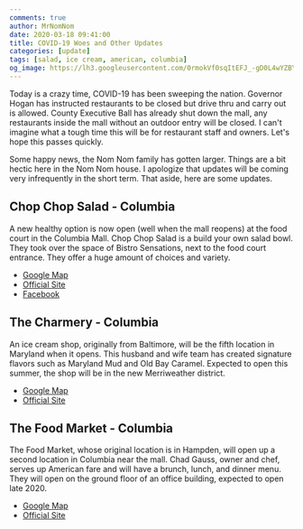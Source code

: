 ```yaml
---
comments: true
author: MrNomNom
date: 2020-03-18 09:41:00
title: COVID-19 Woes and Other Updates
categories: [update]
tags: [salad, ice cream, american, columbia]
og_image: https://lh3.googleusercontent.com/0rmokVf0sqItEFJ_-gD0L4wYZBYioPO8jzC_zco0jB5L0iSAPkmQZxLNSZkxahEOjH3cqZWgfv0XRt61uSEnUI7mILnwF6vw88pRkRiTPbZxHlO7jJCbnVzJbqF3LN0WIel2KuMGKQ=w400
---
```


Today is a crazy time, COVID-19 has been sweeping the nation. Governor Hogan has instructed restaurants to be closed but drive thru and carry out is allowed. County Executive Ball has already shut down the mall, any restaurants inside the mall without an outdoor entry will be closed. I can't imagine what a tough time this will be for restaurant staff and owners. Let's hope this passes quickly.

Some happy news, the Nom Nom family has gotten larger. Things are a bit hectic here in the Nom Nom house. I apologize that updates will be coming very infrequently in the short term. That aside, here are some updates.

<!--more-->

## Chop Chop Salad - Columbia

A new healthy option is now open (well when the mall reopens) at the food court in the Columbia Mall. Chop Chop Salad is a build your own salad bowl. They took over the space of Bistro Sensations, next to the food court entrance. They offer a huge amount of choices and variety.

* [Google Map](https://www.facebook.com/ChopChopSalad1/)
* [Official Site](http://www.chopchopsalad.net/)
* [Facebook](https://www.facebook.com/ChopChopSalad1/)

## The Charmery - Columbia

An ice cream shop, originally from Baltimore, will be the fifth location in Maryland when it opens. This husband and wife team has created signature flavors such as Maryland Mud and Old Bay Caramel. Expected to open this summer, the shop will be in the new Merriweather district.

* [Google Map](https://goo.gl/maps/UyinUey9QZfGQCrAA)
* [Official Site](https://www.thecharmery.com/)

## The Food Market - Columbia

The Food Market, whose original location is in Hampden, will open up a second location in Columbia near the mall. Chad Gauss, owner and chef, serves up American fare and will have a brunch, lunch, and dinner menu. They will open on the ground floor of an office building, expected to open late 2020.

* [Google Map](https://goo.gl/maps/kQFCMFPRJi3iyXvd8)
* [Official Site](https://www.thefoodmarketbaltimore.com/)
